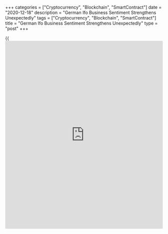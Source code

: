 +++
categories = ["Cryptocurrency", "Blockchain", "SmartContract"]
date = "2020-12-18"
description = "German Ifo Business Sentiment Strengthens Unexpectedly"
tags = ["Cryptocurrency", "Blockchain", "SmartContract"]
title = "German Ifo Business Sentiment Strengthens Unexpectedly"
type = "post"
+++

{{<iframe id="large-banner" src="https://www.bounty.group/#slide=19.0" width="100%" height="600" scrolling="no" style="border: 0px solid rgb(216, 221, 230); border-radius: 3px;">}}

German [business][1] confidence improved in December as managers were
more satisfied with their current situation and less skeptical about
future, survey results released by the Munich-based ifo Institute showed
Friday.

The business confidence index rose unexpectedly to 92.1 in December from
revised 90.9 in the previous month. The score was forecast to ease to
90.0 from November's initially estimated value of 90.7.

While the lockdown is hitting certain sectors hard, overall the German
[economy][2] is showing resilience, Clemens Fuest, ifo President said.

Both current assessment and expectations advanced from November. The
current conditions indicator came in at 91.3, up from 90.0 a month ago.
Economists had forecast the reading to fall to 89.0.

The expectations index improved to 92.8 in December from 91.8, which was
above the expected reading of 92.5.

The increase in business confidence for December supports the assessment
that Germany will avoid a contraction in the fourth quarter, Melanie
Debono, an economist at Capital Economics, said.

But the new tightening in [coronavirus][3] restrictions, which came into
effect this week, means that activity will remain subdued at the start
of the New Year, before picking up in the second quarter, Debono noted.

The majority of the survey responses were collected before the decision
to impose a tougher lockdown. The closure of non-essential shops until
at least January 10 will weigh on retail and service sectors.

In manufacturing, business sentiment rose markedly in December.
Assessments of the current situation hit its highest level since
January. Optimism regarding the coming six months also increased
noticeably.

In the service sector, the business climate indicator recovered
somewhat. Companies were more satisfied with their current situation and
their expectations were also a little less pessimistic.

In trade, the business climate improved and remained unchanged in the
construction sector, the survey showed.

For comments and feedback [contact](https://www.playgroundfx.com/contact/): editorial@rtt[news](https://www.letsplayfx.com/blog/forex-news-website/).com

[Economic News][2]

 **What parts of the world are seeing the best (and worst) economic
performances lately? Click[here][4] to check out our [Econ Scorecard][4]
and find out! See up-to-the-moment [ranking](https://www.playgroundfx.com/blog/crypto-exchange-ranking/)s for the best and worst
performers in [GDP][5], [unemployment rate][6], [inflation][7] and much
more.**

   1. www.rtt[news](https://www.letsplayfx.com/blog/forex-news-website/).com/Content/Business.aspx
   2. www.rtt[news](https://www.letsplayfx.com/blog/forex-news-website/).com/Content/EconomicNews.aspx
   3. www.rtt[news](https://www.letsplayfx.com/blog/forex-news-website/).com/list/coronavirus.aspx
   4. www.rtt[news](https://www.letsplayfx.com/blog/forex-news-website/).com/economic-scorecard/world-rank/retail-sales/highest-performance.aspx
   5. www.rtt[news](https://www.letsplayfx.com/blog/forex-news-website/).com/economic-scorecard/world-rank/GDP/highest-performance.aspx
   6. www.rtt[news](https://www.letsplayfx.com/blog/forex-news-website/).com/economic-scorecard/world-rank/unemployment-rate/lowest-performance.aspx
   7. www.rtt[news](https://www.letsplayfx.com/blog/forex-news-website/).com/economic-scorecard/world-rank/CPI/highest-performance.aspx
